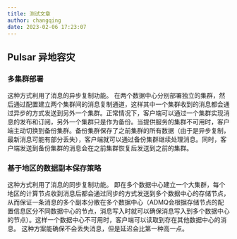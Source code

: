 ```yaml
---
title: 测试文章
author: changqing
date: 2023-02-06 17:23:07
---
```


## Pulsar 异地容灾

### 多集群部署

这种方式利用了消息的异步复制功能。
在两个数据中心分别部署独立的集群，然后通过配置建立两个集群间的消息复制通道，这样其中一个集群收到的消息都会通过异步的方式发送到另外一个集群。正常情况下，客户端可以通过一个集群实现消息的发布和订阅，另外一个集群只是作为备份。当提供服务的集群不可用时，客户端主动切换到备份集群。备份集群保存了之前集群的所有数据（由于是异步复制，最新消息可能有部分丢失），客户端就可以通过备份集群继续处理消息。同时，客户端发送到备份集群的消息会在之前集群恢复后发送到之前的集群。

<!-- more -->

### 基于地区的数据副本保存策略

这种方式利用了消息的同步复制功能。
即在多个数据中心建立一个大集群，每个地区的计算节点收到消息后都会通过同步的方式发送到多个数据中心的存储节点，从而保证一条消息的多个副本分散在多个数据中心（ADMQ会根据存储节点的配置信息区分不同数据中心的节点，消息写入时就可以确保消息写入到多个数据中心的节点）。这样一个数据中心不可用时，客户端可以读取到存在其他数据中心的消息。
这种方案能确保不会丢失消息，但是延迟会比第一种高一点。